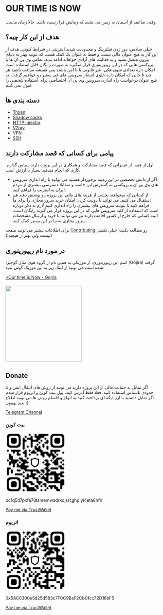 # OUR TIME IS NOW 
وقتی صاعقه از آسمان به زمین می نشید که زمانش فرا رسیده باشد، حالا زمان ماست. 

## هدف از این کار چیه؟‌
خیلی سادس، دور زدن فیلترینگ و محدودیت شدید اینترنتی در شرایط کنونی. هدف از این کار به هیچ عنوان مالی نیست و فقط به عنوان یک کمک هست که بتونید بهتر به دنیای بیرون متصل بشید و به فعالیت های آزادی خواهانه ادامه بدید. تمامی وی پی ان ها یا پروکسی هایی که در این ریپوزیتوری قرار میگیره به صورت رایگان قابل استفاده است امکان داره تعدادی شون هکی، غیر قانونی یا نا امن باشند پس همیشه مراقب باشید هر چند تا جایی که امکان داره جلوی انتشار سرویس های غیر معتبر رو خواهیم گرفت.
به هیچ عنوان درخواست راه اندازی سرویس وی پی ان اختصاصی برای استفاده شخصی را قبول نمی کنیم.

## دسته بندی ها 
 - [Trojan](trojan/)
 - [Shadow socks](shadow-socks/)
 - [HTTP Injector](Injectors/)
 - [V2ray](v2ray/)
 - [VPN](vpn/)
 - [SSH](SSH/)
## پیامی برای کسانی که قصد مشارکت دارند  
اول از همه، از عزیزانی که قصد مشارکت و همکاری در این پروژه دارند سپاس گذارم. کاری که انجام میدهید بسیار با ارزش است. 
- اگر از دانش تخصصی در این زمینه برخوردار هستید می توانید با راه اندازی سرویس های وی پی ان و پروکسی به گسترش این جامعه و متقابلا دسترسی بیشتری از مردم ایران به اینترنت را فراهم کنید. 
- از کسانی که میخواهند بخشی از هزینه های مالی این پروژه رو پوشش دهند هم استقبال می کنیم. می توانید با دونیت کردن امکان خرید سرور مجازی را برای ما فراهم کنید تا بتونیم سرویس های بیشتری را راه اندازی کنیم لازم به ذکر دوباره است که استفاده از کلیه سرویس هایی که در این پروژه قرار می گیرند رایگان است. البته کسانی که خارج از کشور اقامت دارند نیز می توانند با خرید و ارسال مشخصات سرور مجازی به ما در این مسیر کمک کنند. 

برای اطلاعات بیشتر می تونید صفحه [Contributing](CONTRIBUTING.md) رو مطالعه بکنید( خیلی تکمیل نیست ولی بهتر از هیچیه:)) 

## در مورد نام ریپوزیتوری 
اسم این ریپوزیتوری، از موزیکی به همین نام از گروه هوی متال گوجیرا (Gojira) گرفته شده است می تونید از لینک زیر به این موزیک گوش بدید. 

[⚡Our time is Now - Gojira](https://www.youtube.com/watch?v=76u8h0gjd-Y)

<img src='https://i.scdn.co/image/ab67616d0000b27379ea049e0ac6010b61585391' width="250" height="250">

## Donate 
اگر تمایل به حمایت مالی از این پروژه دارید می تونید از روش های انتقال ایمن و تا حدودی ناشناس استفاده کنید. فعلا فقط آدرس کیف پول بیت کوین و اتریوم قرار میدم اگر تمایل داشتید با ارز دیگه ای پرداخت کنید به انواع و اقسام روش ها می تونید اطلاع بدید بهمون :) 

[Telegram Channel](https://t.me/linux98dotir)

### بیت کوین 

![Bitcoin wallet](assets/BTC_wallet.jpg)

bc1q5d7pxfa78tsmemwadrkqjsrcghplyl4eta8hfn

[Pay me via TrustWallet](https://link.trustwallet.com/send?coin=0&address=bc1q5d7pxfa78tsmemwadrkqjsrcghplyl4eta8hfn)

### اتریوم

![ETH wallet](assets/ETH_wallet.jpg)

0x5AC0300e5d25d583c7F0C9BaF2CbCfcc72D16bF5

[Pay me via TrustWallet](https://link.trustwallet.com/send?coin=60&address=0x5AC0300e5d25d583c7F0C9BaF2CbCfcc72D16bF5)


